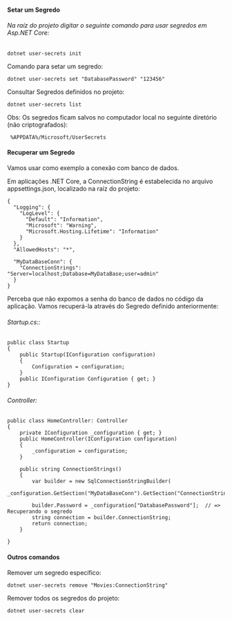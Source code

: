 #### Setar um Segredo

###### Na raíz do projeto digitar o seguinte comando para usar segredos em Asp.NET Core:
```
dotnet user-secrets init
```

Comando para setar um segredo:
```
dotnet user-secrets set "DatabasePassword" "123456"
```

Consultar Segredos definidos no projeto:
```
dotnet user-secrets list
```

Obs: Os segredos ficam salvos no computador local no seguinte  diretório (não criptografados):
```
 %APPDATA%/Microsoft/UserSecrets
```

#### Recuperar um Segredo

Vamos usar como exemplo a conexão com banco de dados. 

Em aplicações .NET Core, a ConnectionString é estabelecida no arquivo appsettings.json, localizado na raíz do projeto:

```
{
  "Logging": {
    "LogLevel": {
      "Default": "Information",
      "Microsoft": "Warning",
      "Microsoft.Hosting.Lifetime": "Information"
    }
  },  
  "AllowedHosts": "*",
  
  "MyDataBaseConn": {
    "ConnectionStrings": "Server=localhost;Database=MyDataBase;user=admin"
  }
}
```

Perceba que não expomos a senha do banco de dados no código da aplicação. 
Vamos recuperá-la através do Segredo definido anteriormente:

###### Startup.cs::
```
public class Startup
{
    public Startup(IConfiguration configuration)
    {
        Configuration = configuration;
    }
    public IConfiguration Configuration { get; }       
}
```     

###### Controller:
```
public class HomeController: Controller
{
    private IConfiguration _configuration { get; }
    public HomeController(IConfiguration configuration)
    {
        _configuration = configuration;
    }
    
    public string ConnectionStrings()
    {
        var builder = new SqlConnectionStringBuilder(
                _configuration.GetSection("MyDataBaseConn").GetSection("ConnectionStrings").Value);

        builder.Password = _configuration["DatabasePassword"];  // => Recuperando o segredo 
        string connection = builder.ConnectionString;
        return connection;
    }

}
```

#### Outros comandos

Remover um segredo específico:
```
dotnet user-secrets remove "Movies:ConnectionString"
```

Remover todos os segredos do projeto:
```
dotnet user-secrets clear
```
